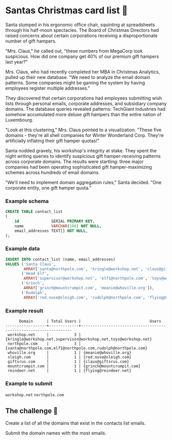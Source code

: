# Santas Christmas card list 💌

Santa slumped in his ergonomic office chair, squinting at spreadsheets through his half-moon spectacles. The Board of
Christmas Directors had raised concerns about certain corporations receiving a disproportionate number of gift hampers.

"Mrs. Claus," he called out, "these numbers from MegaCorp look suspicious. How did one company get 40% of our premium
gift hampers last year?"

Mrs. Claus, who had recently completed her MBA in Christmas Analytics, pulled up their new database. "We need to analyze
the email domain patterns. Some companies might be gaming the system by having employees register multiple addresses."

They discovered that certain corporations had employees submitting wish lists through personal emails, corporate
addresses, and subsidiary company domains. The database queries revealed patterns: TechGiant Industries had somehow
accumulated more deluxe gift hampers than the entire nation of Luxembourg.

"Look at this clustering," Mrs. Claus pointed to a visualization. "These five domains - they're all shell companies for
Winter Wonderland Corp. They're artificially inflating their gift hamper quotas!"

Santa nodded gravely, his workshop's integrity at stake. They spent the night writing queries to identify suspicious
gift hamper-receiving patterns across corporate domains. The results were startling: three major companies had been
operating sophisticated gift hamper-maximizing schemes across hundreds of email domains.

"We'll need to implement domain aggregation rules," Santa decided. "One corporate entity, one gift hamper quota."

### Example schema

```sql
CREATE TABLE contact_list
(
    id              SERIAL PRIMARY KEY,
    name            VARCHAR(100) NOT NULL,
    email_addresses TEXT[] NOT NULL,
);
```

### Example data

```sql
INSERT INTO contact_list (name, email_addresses)
VALUES ('Santa Claus',
        ARRAY['santa@northpole.com', 'kringle@workshop.net', 'claus@giftsrus.com']),
       ('Head Elf',
        ARRAY['supervisor@workshop.net', 'elf1@northpole.com', 'toys@workshop.net']),
       ('Grinch',
        ARRAY['grinch@mountcrumpit.com', 'meanie@whoville.org']),
       ('Rudolph',
        ARRAY['red.nose@sleigh.com', 'rudolph@northpole.com', 'flying@reindeer.net']);
```

### Example result

```
      Domain      | Total Users |                              Users                               
------------------+-------------+------------------------------------------------------------------
 workshop.net     |           3 | {kringle@workshop.net,supervisor@workshop.net,toys@workshop.net}
 northpole.com    |           3 | {santa@northpole.com,elf1@northpole.com,rudolph@northpole.com}
 whoville.org     |           1 | {meanie@whoville.org}
 sleigh.com       |           1 | {red.nose@sleigh.com}
 giftsrus.com     |           1 | {claus@giftsrus.com}
 mountcrumpit.com |           1 | {grinch@mountcrumpit.com}
 reindeer.net     |           1 | {flying@reindeer.net}
```

### Example to submit

```workshop.net```
```northpole.com```

## The challenge 🎁

Create a list of all the domains that exist in the contacts list emails.

Submit the domain names with the most emails.